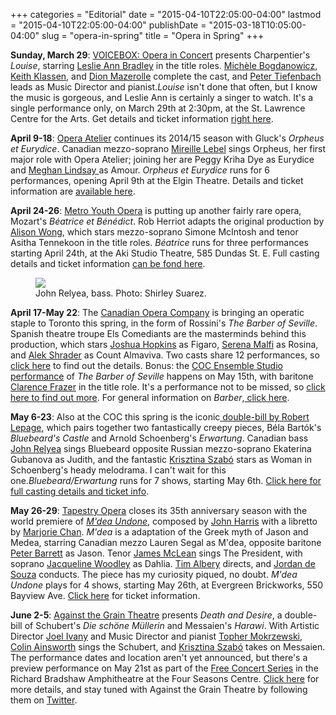 +++
categories = "Editorial"
date = "2015-04-10T22:05:00-04:00"
lastmod = "2015-04-10T22:05:00-04:00"
publishDate = "2015-03-18T10:05:00-04:00"
slug = "opera-in-spring"
title = "Opera in Spring"
+++

<p>
	<strong>Sunday, March 29</strong>: <a href="http://www.operainconcert.com/Louise.html" target="_blank">VOICEBOX: Opera in Concert</a> presents Charpentier's <em>Louise</em>, starring <a href="http://www.leslieannbradley.com/" target="_blank">Leslie Ann Bradley</a> in the title roles. <a href="http://www.michele-bogdanowicz.com/" target="_blank">Michèle Bogdanowicz</a>, <a href="http://www.keithklassen.com/" target="_blank">Keith Klassen</a>, and <a href="http://www.domoneyartists.com/Baritone/Mazerolle_Bio/mazerolle_bio.html" target="_blank">Dion Mazerolle</a> complete the cast, and <a href="https://twitter.com/petertiefenbach" target="_blank">Peter Tiefenbach</a> leads as Music Director and pianist.<em>Louise</em> isn't done that often, but I know the music is gorgeous, and Leslie Ann is certainly a singer to watch. It's a single performance only, on March 29th at 2:30pm, at the St. Lawrence Centre for the Arts. Get details and ticket information <a href="http://www.operainconcert.com/Louise.html" target="_blank">right here</a>.<br>
</p>
<p>
	<strong>April 9-18</strong>: <a href="http://www.operaatelier.com/season/14-15-season/" target="_blank">Opera Atelier</a> continues its 2014/15 season with Gluck's <em>Orpheus et Eurydice</em>. Canadian mezzo-soprano <a href="http://www.coc.ca/PerformancesAndTickets/FreeConcertSeries.aspx" target="_blank">Mireille Lebel</a> sings Orpheus, her first major role with Opera Atelier; joining her are Peggy Kriha Dye as Eurydice and <a href="http://www.meghanlindsay.com/" target="_blank">Meghan Lindsay </a>as Amour. <em>Orpheus et Eurydice</em> runs for 6 performances, opening April 9th at the Elgin Theatre. Details and ticket information are <a href="http://www.operaatelier.com/season/14-15-season/" target="_blank">available here</a>.
</p>
<p>
	<strong>April 24-26</strong>: <a href="http://www.metroyouthopera.ca/" target="_blank">Metro Youth Opera</a> is putting up another fairly rare opera, Mozart's <em>Béatrice et Bénédict</em>. Rob Herriot adapts the original production by <a href="https://twitter.com/alleywo" target="_blank">Alison Wong</a>, which stars mezzo-soprano Simone McIntosh and tenor Asitha Tennekoon in the title roles. <em>Béatrice</em> runs for three performances starting April 24th, at the Aki Studio Theatre, 585 Dundas St. E. Full casting details and ticket information <a href="http://www.metroyouthopera.ca/201415-season/" target="_blank">can be fond here</a>.
</p>
<figure data-type="image"><a href="/webhook-uploads/1428717616453/JohnRelyea-pc-ShirleySuarez.jpg"><img data-resize-src="http://lh3.googleusercontent.com/f5sboKJKRkRhXmuE-Rvv4SM8d193_OVxKP8NlGhd2OWyM-yEf2apUz6_CKKKv7eSviDZFx2VJZD4qatc85bH97_ZKn_8" src="http://lh3.googleusercontent.com/f5sboKJKRkRhXmuE-Rvv4SM8d193_OVxKP8NlGhd2OWyM-yEf2apUz6_CKKKv7eSviDZFx2VJZD4qatc85bH97_ZKn_8=s1200"></a><figcaption>
John Relyea, bass. Photo: Shirley Suarez.
</figcaption></figure>
<p>
	<strong>April 17-May 22</strong>: The <a href="http://www.coc.ca/PerformancesAndTickets/1415Season/BarberofSeville.aspx" target="_blank">Canadian Opera Company</a> is bringing an operatic staple to Toronto this spring, in the form of Rossini's <em>The Barber of Seville</em>. Spanish theatre troupe Els Comediants are the masterminds behind this production, which stars <a href="http://joshuahopkins.com/" target="_blank">Joshua Hopkins</a> as Figaro, <a href="http://www.serenamalfi.com/" target="_blank">Serena Malfi</a> as Rosina, and <a href="https://twitter.com/alekshrader" target="_blank">Alek Shrader</a> as Count Almaviva. Two casts share 12 performances, so <a href="http://www.coc.ca/PerformancesAndTickets/1415Season/BarberofSeville.aspx" target="_blank">click here</a> to find out the details. Bonus: the <a href="http://www.coc.ca/PerformancesAndTickets/1415Season/BarberofSeville/EnsembleStudioPerformance.aspx" target="_blank">COC Ensemble Studio performance</a> of <em>The Barber of Seville</em> happens on May 15th, with baritone <a href="https://twitter.com/clarencefrazer" target="_blank">Clarence Frazer</a> in the title role. It's a performance not to be missed, so <a href="http://www.coc.ca/PerformancesAndTickets/1415Season/BarberofSeville/EnsembleStudioPerformance.aspx" target="_blank">click here to find out more</a>. For general information on <em>Barber</em>,<a href="http://www.coc.ca/PerformancesAndTickets/1415Season/BarberofSeville.aspx" target="_blank"> click here</a>.<br>
</p>
<p>
	<strong>May 6-23</strong>: Also at the COC this spring is the iconic<a href="http://www.coc.ca/PerformancesAndTickets/1415Season/BluebeardErwartung.aspx" target="_blank"> double-bill by Robert Lepage</a>, which pairs together two fantastically creepy pieces, Béla Bartók's <em>Bluebeard's Castle</em> and Arnold Schoenberg's <em>Erwartung</em>. Canadian bass <a href="http://www.johnrelyea.com/" target="_blank">John Relyea</a> sings Bluebeard opposite Russian mezzo-soprano Ekaterina Gubanova as Judith, and the fantastic <a href="http://www.krisztinaszabo.com/" target="_blank">Krisztina Szabó</a> stars as Woman in Schoenberg's heady melodrama. I can't wait for this one.<em>Bluebeard/Erwartung</em> runs for 7 shows, starting May 6th. <a href="http://www.coc.ca/PerformancesAndTickets/1415Season/BluebeardErwartung.aspx" target="_blank">Click here for full casting details and ticket info</a>.
</p>
<p>
	<strong>May 26-29</strong>: <a href="https://tapestryopera.com/mdea-undone/" target="_blank">Tapestry Opera</a> closes its 35th anniversary season with the world premiere of <a href="https://tapestryopera.com/mdea-undone/" target="_blank"><em>M'dea Undone</em></a>, composed by <a href="http://www.whatjohnharrisdoes.info/Biography.html" target="_blank">John Harris</a> with a libretto by <a href="http://www.marjoriechan.com/Marjorie_Chan/Welcome.html" target="_blank">Marjorie Chan</a>. <i>M'dea</i> is a adaptation of the Greek myth of Jason and Medea, starring Canadian mezzo Lauren Segal as M'dea, opposite baritone <a href="http://zemskygreenartists.com/product/peter-barrett/" target="_blank">Peter Barrett</a> as Jason. Tenor <a href="https://tapestryopera.com/mdea-undone/#james" target="_blank">James McLean</a> sings The President, with soprano <a href="http://deanartists.com/artist/jacqueline-woodley/" target="_blank">Jacqueline Woodley</a> as Dahlia. <a href="https://tapestryopera.com/mdea-undone/#tim" target="_blank">Tim Albery</a> directs, and <a href="https://tapestryopera.com/mdea-undone/#jordan" target="_blank">Jordan de Souza</a> conducts. The piece has my curiosity piqued, no doubt. <em>M'dea Undone</em> plays for 4 shows, starting May 26th, at Evergreen Brickworks, 550 Bayview Ave. <a href="https://tapestryopera.yapsody.com/event/index/8368/mdea-undone-world-premiere" target="_blank">Click here</a> for ticket information.
</p>
<p>
	<strong>June 2-5</strong>: <a href="http://againstthegraintheatre.com/shows/deathanddesire" target="_blank">Against the Grain Theatre</a> presents <em>Death and Desire</em>, a double-bill of Schubert's <em>Die schöne Müllerin</em> and Messaien's <em>Harawi</em>. With Artistic Director <a href="http://www.joelivany.com/index/welcome.html" target="_blank">Joel Ivany</a> and Music Director and pianist <a href="http://www.christophermokrzewski.com/" target="_blank">Topher Mokrzewski</a>, <a href="http://www.colinainsworth.ca/" target="_blank">Colin Ainsworth</a> sings the Schubert, and <a href="http://www.krisztinaszabo.com/" target="_blank">Krisztina Szabó</a> takes on Messaien. The performance dates and location aren't yet announced, but there's a preview performance on May 21st as part of the <a href="http://www.coc.ca/PerformancesAndTickets/FreeConcertSeries.aspx" target="_blank">Free Concert Series</a> in the Richard Bradshaw Amphitheatre at the Four Seasons Centre. <a href="http://againstthegraintheatre.com/shows/deathanddesire" target="_blank">Click here</a> for more details, and stay tuned with Against the Grain Theatre by following them on <a href="https://twitter.com/AtGTheatre" target="_blank">Twitter</a>.
</p>
